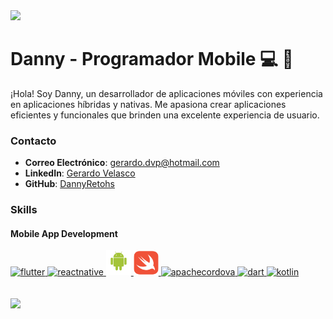 <img src="https://scontent.fmex43-1.fna.fbcdn.net/v/t1.6435-9/148112629_3931222103594553_5195238692274598545_n.jpg?_nc_cat=108&ccb=1-7&_nc_sid=5f2048&_nc_ohc=nQMBgjPai7kQ7kNvgGw3joX&_nc_ht=scontent.fmex43-1.fna&oh=00_AYBVnu2JihYWF7pbJpbDnDgUrU7gjaBAhV4TF4TsHFwt5A&oe=6699A76E"  width="700" />

# Danny - Programador Mobile 💻 📱
¡Hola! Soy Danny, un desarrollador de aplicaciones móviles con experiencia en aplicaciones híbridas y nativas. Me apasiona crear aplicaciones eficientes y funcionales que brinden una excelente experiencia de usuario.

### Contacto
- **Correo Electrónico**: [gerardo.dvp@hotmail.com](mailto:gerardo.dvp@hotmail.com)
- **LinkedIn**: [Gerardo Velasco](https://www.linkedin.com/in/gerardo-daniel-velasco-piza%C3%B1a-913545222/)
- **GitHub**: [DannyRetohs](https://github.com/DannyRetohs)

### Skills
#### Mobile App Development
<p align="left"> 
        <a href="https://flutter.dev" target="_blank" rel="noreferrer">
            <img src="https://www.vectorlogo.zone/logos/flutterio/flutterio-icon.svg" alt="flutter" width="40" height="40"/>
        </a>
        <a href="https://reactnative.dev/" target="_blank" rel="noreferrer">
            <img src="https://reactnative.dev/img/header_logo.svg" alt="reactnative" width="40" height="40"/>
        </a>
        <a href="https://developer.android.com" target="_blank" rel="noreferrer">
            <img src="https://raw.githubusercontent.com/devicons/devicon/master/icons/android/android-original-wordmark.svg" alt="android" width="40" height="40"/>
        </a>
        <a href="https://developer.apple.com/swift/" target="_blank" rel="noreferrer">
            <img src="https://raw.githubusercontent.com/devicons/devicon/master/icons/swift/swift-original.svg" alt="swift" width="40" height="40"/>
        </a>
        <a href="https://cordova.apache.org/" target="_blank" rel="noreferrer">
            <img src="https://www.vectorlogo.zone/logos/apache_cordova/apache_cordova-icon.svg" alt="apachecordova" width="40" height="40"/>
        </a>
        <a href="https://dart.dev" target="_blank" rel="noreferrer">
            <img src="https://www.vectorlogo.zone/logos/dartlang/dartlang-icon.svg" alt="dart" width="40" height="40"/>
        </a>
        <a href="https://kotlinlang.org" target="_blank" rel="noreferrer">
            <img src="https://www.vectorlogo.zone/logos/kotlinlang/kotlinlang-icon.svg" alt="kotlin" width="40" height="40"/>
        </a>
    </p>


<br/>  

<div align="left">
<img src="https://komarev.com/ghpvc/?username=DannyRetohs&&style=flat-square" align="center" />
</div>  
